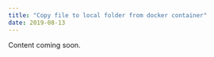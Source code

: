 ```yaml
---
title: "Copy file to local folder from docker container"
date: 2019-08-13
---
```


Content coming soon.
